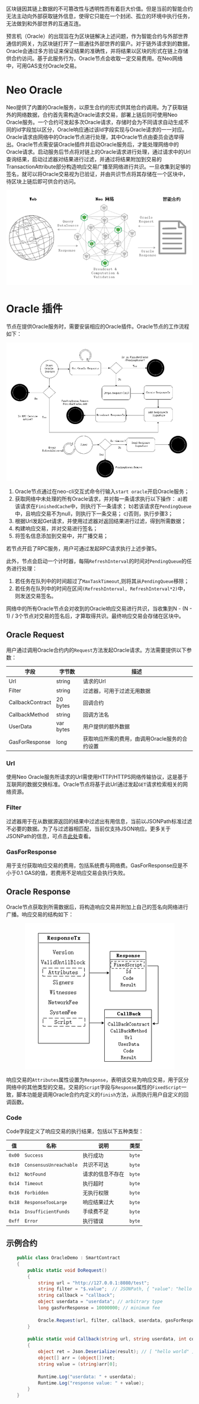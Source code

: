 区块链因其链上数据的不可篡改性与透明性而有着巨大价值。但是当前的智能合约无法主动向外部获取链外信息，使得它只能在一个封闭、孤立的环境中执行任务，无法做到和外部世界的互通互连。

预言机（Oracle）的出现旨在为区块链解决上述问题，作为智能合约与外部世界通信的网关，为区块链打开了一扇通往外部世界的窗户。对于链外请求到的数据，Oracle会通过多方验证来保证结果的准确性，并将结果以区块的形式在链上存储供合约访问。基于此服务行为，Oracle节点会收取一定交易费用。在Neo网络中，可用GAS支付Oracle交易。

# Neo Oracle

Neo提供了内置的Oracle服务，以原生合约的形式供其他合约调用。为了获取链外的网络数据，合约首先需构造Oracle请求交易，部署上链后则可使用Neo Oracle服务。一个合约可发起多次Oracle请求，存储时会为不同请求自动生成不同的id字段加以区分，Oracle响应通过该Id字段实现与Oracle请求的一一对应。Oracle请求由网络中的Oracle节点进行处理，其中Oracle节点由委员会选举得出。Oracle节点需安装Oracle插件并启动Oracle服务后，才能处理网络中的Oracle请求。启动服务后节点将对链上的Oracle请求进行处理，通过请求中的Url查询结果，启动过滤器对结果进行过滤，并通过将结果附加到交易的TransactionAttribute部分构造响应交易广播至网络进行共识。一旦收集到足够的签名，就可以将Oracle交易视为已验证，并由共识节点将其存储在一个区块中，待区块上链后即可供合约访问。

<div align=center><img src="Oracle.png"/></div>

# Oracle 插件

节点在提供Oracle服务时，需要安装相应的Oracle插件。Oracle节点的工作流程如下：
<div align=center><img src="Oracle_Service.png"/></div>

1. Oracle节点通过在neo-cli交互式命令行输入`start oracle`开启Oracle服务；
2. 获取网络中未处理的所有Oracle请求，并对每一条请求执行以下操作：
    a)若该请求在`FinishedCache`中，则执行下一条请求；
    b)若该请求在`PendingQueue`中，且响应交易不为null，则执行下一条交易；
    c)否则，执行步骤3；
3. 根据Url发起Get请求，并使用过滤器对返回结果进行过滤，得到所需数据；
4. 构建响应交易，并对交易进行签名；
5. 将签名信息添加到交易中，并广播交易；

若节点开启了RPC服务，用户可通过发起RPC请求执行上述步骤5。

此外，节点会启动一个计时器，每隔`RefreshInterval`的时间对`PendingQueue`的任务进行处理：
1. 若任务在队列中的时间超过了`MaxTaskTimeout`,则将其从`PendingQueue`移除；
2. 若任务在队列中的时间在区间`(RefreshInterval, RefreshInterval*2)`中，则发送交易签名。

网络中的所有Oracle节点会对收到的Oracle响应交易进行共识，当收集到N - (N - 1) / 3个节点对交易的签名后，才算取得共识。最终响应交易会存储在区块中。
## Oracle Request

用户通过调用Oracle合约内的`Request`方法发起Oracle请求。方法需要提供以下参数：

| 字段      | 字节数    | 描述                                         |
| ---------- | --------- | ----------------------------------------------- |
| Url    | string  | 请求的Url |
| Filter | string  | 过滤器，可用于过滤无用数据                       |
| CallbackContract   | 20 bytes   | 回调合约                      |
| CallbackMethod     | string | 回调方法名                      |
| UserData     | var bytes | 用户提供的额外数据                      |
| GasForResponse   | long  |  获取响应所需的费用，由调用Oracle服务的合约设置                                   |

### Url
使用Neo Oracle服务所请求的Url需使用HTTP/HTTPS网络传输协议，这是基于互联网的数据交换标准。Oracle节点将基于此Url通过发起`GET`请求检索相关的网络资源。
### Filter

过滤器用于在从数据源返回的结果中过滤出有用信息，当前以JSONPath标准过滤不必要的数据。为了与过滤器相匹配，当前仅支持JSON响应。更多关于JSONPath的信息，可点击[此处](https://github.com/json-path/JsonPath)查看。

### GasForResponse

用于支付获取响应交易的费用，包括系统费与网络费。GasForResponse应是不小于0.1 GAS的值，若费用不足响应交易会执行失败。
## Oracle Response

Oracle节点获取到所需数据后，将构造响应交易并附加上自己的签名向网络进行广播。响应交易的结构如下：

<div align=center><img src="ResponseTx.png"/></div>

响应交易的`Attributes`属性设置为`Response`，表明该交易为响应交易，用于区分网络中的其他类型的交易。交易的`Script`字段与`Response`属性的`FixedScript`一致，脚本功能是调用Oracle合约内定义的`finish`方法，从而执行用户自定义的回调函数。
### Code
Code字段定义了响应交易的执行结果，包括以下五种类型：

| 值    | 名称| 说明| 类型|
|---------------|-------------|---------------|--------------|
| `0x00`           | `Success`          | 执行成功   | `byte`  |
| `0x10`           | `ConsensusUnreachable`          | 共识不可达    | `byte`  |
| `0x12`           | `NotFound`          | 请求的信息不存在    | `byte`  |
| `0x14`           | `Timeout`          | 执行超时    | `byte`  |
| `0x16`           | `Forbidden`          | 无执行权限    | `byte`  |
| `0x18`           | `ResponseTooLarge`          | 响应结果过大    | `byte`  |
| `0x1a`           | `InsufficientFunds`          | 手续费不足    | `byte`  |
| `0xff`           | `Error`          | 执行错误    | `byte`  |

## 示例合约

```C#
    public class OracleDemo : SmartContract
    {
        public static void DoRequest()
        {
            string url = "http://127.0.0.1:8080/test";
            string filter = "$.value";  // JSONPath, { "value": "hello world" }
            string callback = "callback";
            object userdata = "userdata"; // arbitrary type
            long gasForResponse = 10000000; // minimum fee 

            Oracle.Request(url, filter, callback, userdata, gasForResponse);
        }

        public static void Callback(string url, string userdata, int code, string result)
        {
            object ret = Json.Deserialize(result); // [ "hello world" ]
            object[] arr = (object[])ret;
            string value = (string)arr[0];

            Runtime.Log("userdata: " + userdata);
            Runtime.Log("response value: " + value);
        }
    }
```
